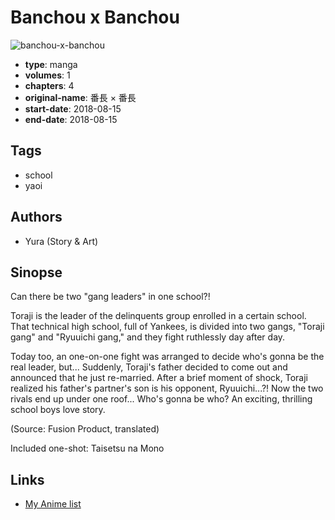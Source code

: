 # Banchou x Banchou

![banchou-x-banchou](https://cdn.myanimelist.net/images/manga/3/246396.jpg)

-   **type**: manga
-   **volumes**: 1
-   **chapters**: 4
-   **original-name**: 番長 × 番長
-   **start-date**: 2018-08-15
-   **end-date**: 2018-08-15

## Tags

-   school
-   yaoi

## Authors

-   Yura (Story & Art)

## Sinopse

Can there be two "gang leaders" in one school?!

Toraji is the leader of the delinquents group enrolled in a certain school. That technical high school, full of Yankees, is divided into two gangs, "Toraji gang" and "Ryuuichi gang," and they fight ruthlessly day after day.

Today too, an one-on-one fight was arranged to decide who's gonna be the real leader, but... Suddenly, Toraji's father decided to come out and announced that he just re-married. After a brief moment of shock, Toraji realized his father's partner's son is his opponent, Ryuuichi...?! Now the two rivals end up under one roof... Who's gonna be who? An exciting, thrilling school boys love story.

(Source: Fusion Product, translated)

Included one-shot: Taisetsu na Mono

## Links

-   [My Anime list](https://myanimelist.net/manga/137636/Banchou_x_Banchou)
